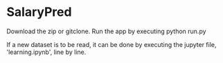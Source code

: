 # SalaryPred

Download the zip or gitclone.
Run the app by executing python run.py

If a new dataset is to be read, it can be done by executing the jupyter file, 'learning.ipynb', line by line.
